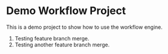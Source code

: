 ﻿# Demo Workflow Project 

This is a demo project to show how to use the workflow engine. 

1. Testing feature branch merge.
2. Testing another feature branch merge.